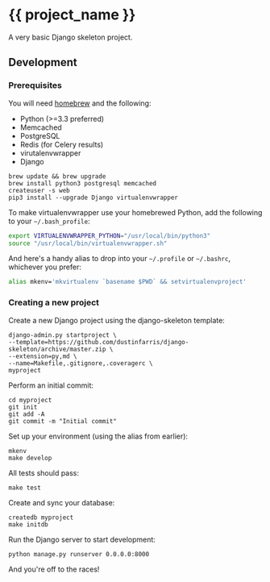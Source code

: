 # {{ project_name }}

A very basic Django skeleton project.


## Development

### Prerequisites

You will need [homebrew][] and the following:

* Python (>=3.3 preferred)
* Memcached
* PostgreSQL
* Redis (for Celery results)
* virutalenvwrapper
* Django

```console
brew update && brew upgrade
brew install python3 postgresql memcached
createuser -s web
pip3 install --upgrade Django virtualenvwrapper
```

To make virtualenvwrapper use your homebrewed Python, add the following to your
`~/.bash_profile`:

```bash
export VIRTUALENVWRAPPER_PYTHON="/usr/local/bin/python3"
source "/usr/local/bin/virtualenvwrapper.sh"
```

And here's a handy alias to drop into your `~/.profile` or `~/.bashrc`,
whichever you prefer:

```bash
alias mkenv='mkvirtualenv `basename $PWD` && setvirtualenvproject'
```

### Creating a new project

Create a new Django project using the django-skeleton template:

```console
django-admin.py startproject \
--template=https://github.com/dustinfarris/django-skeleton/archive/master.zip \
--extension=py,md \
--name=Makefile,.gitignore,.coveragerc \
myproject
```

Perform an initial commit:

```console
cd myproject
git init
git add -A
git commit -m "Initial commit"
```

Set up your environment (using the alias from earlier):

```console
mkenv
make develop
```

All tests should pass:

```console
make test
```

Create and sync your database:

```console
createdb myproject
make initdb
```

Run the Django server to start development:

```console
python manage.py runserver 0.0.0.0:8000
```

And you're off to the races!


[homebrew]: http://brew.sh/
